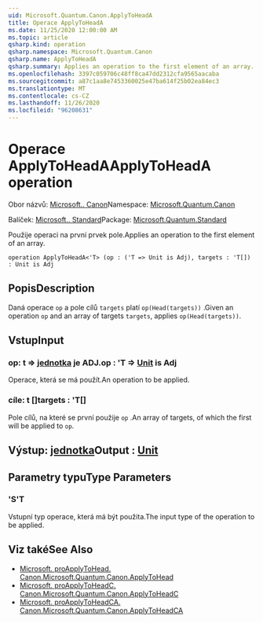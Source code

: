 ```yaml
---
uid: Microsoft.Quantum.Canon.ApplyToHeadA
title: Operace ApplyToHeadA
ms.date: 11/25/2020 12:00:00 AM
ms.topic: article
qsharp.kind: operation
qsharp.namespace: Microsoft.Quantum.Canon
qsharp.name: ApplyToHeadA
qsharp.summary: Applies an operation to the first element of an array.
ms.openlocfilehash: 3397c059706c48ff8ca47dd2312cfa9565aacaba
ms.sourcegitcommit: a87c1aa8e7453360025e47ba614f25b02ea84ec3
ms.translationtype: MT
ms.contentlocale: cs-CZ
ms.lasthandoff: 11/26/2020
ms.locfileid: "96208631"
---
```

# <a name="applytoheada-operation"></a><span data-ttu-id="8f759-102">Operace ApplyToHeadA</span><span class="sxs-lookup"><span data-stu-id="8f759-102">ApplyToHeadA operation</span></span>

<span data-ttu-id="8f759-103">Obor názvů: [Microsoft.. Canon](xref:Microsoft.Quantum.Canon)</span><span class="sxs-lookup"><span data-stu-id="8f759-103">Namespace: [Microsoft.Quantum.Canon](xref:Microsoft.Quantum.Canon)</span></span>

<span data-ttu-id="8f759-104">Balíček: [Microsoft.. Standard](https://nuget.org/packages/Microsoft.Quantum.Standard)</span><span class="sxs-lookup"><span data-stu-id="8f759-104">Package: [Microsoft.Quantum.Standard](https://nuget.org/packages/Microsoft.Quantum.Standard)</span></span>


<span data-ttu-id="8f759-105">Použije operaci na první prvek pole.</span><span class="sxs-lookup"><span data-stu-id="8f759-105">Applies an operation to the first element of an array.</span></span>

```qsharp
operation ApplyToHeadA<'T> (op : ('T => Unit is Adj), targets : 'T[]) : Unit is Adj
```


## <a name="description"></a><span data-ttu-id="8f759-106">Popis</span><span class="sxs-lookup"><span data-stu-id="8f759-106">Description</span></span>

<span data-ttu-id="8f759-107">Daná operace `op` a pole cílů `targets` platí `op(Head(targets))` .</span><span class="sxs-lookup"><span data-stu-id="8f759-107">Given an operation `op` and an array of targets `targets`, applies `op(Head(targets))`.</span></span>

## <a name="input"></a><span data-ttu-id="8f759-108">Vstup</span><span class="sxs-lookup"><span data-stu-id="8f759-108">Input</span></span>

### <a name="op--t--unit--is-adj"></a><span data-ttu-id="8f759-109">op: t => [jednotka](xref:microsoft.quantum.lang-ref.unit)  je ADJ.</span><span class="sxs-lookup"><span data-stu-id="8f759-109">op : 'T => [Unit](xref:microsoft.quantum.lang-ref.unit)  is Adj</span></span>

<span data-ttu-id="8f759-110">Operace, která se má použít.</span><span class="sxs-lookup"><span data-stu-id="8f759-110">An operation to be applied.</span></span>


### <a name="targets--t"></a><span data-ttu-id="8f759-111">cíle: t []</span><span class="sxs-lookup"><span data-stu-id="8f759-111">targets : 'T[]</span></span>

<span data-ttu-id="8f759-112">Pole cílů, na které se první použije `op` .</span><span class="sxs-lookup"><span data-stu-id="8f759-112">An array of targets, of which the first will be applied to `op`.</span></span>



## <a name="output--unit"></a><span data-ttu-id="8f759-113">Výstup: [jednotka](xref:microsoft.quantum.lang-ref.unit)</span><span class="sxs-lookup"><span data-stu-id="8f759-113">Output : [Unit](xref:microsoft.quantum.lang-ref.unit)</span></span>



## <a name="type-parameters"></a><span data-ttu-id="8f759-114">Parametry typu</span><span class="sxs-lookup"><span data-stu-id="8f759-114">Type Parameters</span></span>

### <a name="t"></a><span data-ttu-id="8f759-115">'S</span><span class="sxs-lookup"><span data-stu-id="8f759-115">'T</span></span>

<span data-ttu-id="8f759-116">Vstupní typ operace, která má být použita.</span><span class="sxs-lookup"><span data-stu-id="8f759-116">The input type of the operation to be applied.</span></span>

## <a name="see-also"></a><span data-ttu-id="8f759-117">Viz také</span><span class="sxs-lookup"><span data-stu-id="8f759-117">See Also</span></span>

- [<span data-ttu-id="8f759-118">Microsoft. proApplyToHead. Canon.</span><span class="sxs-lookup"><span data-stu-id="8f759-118">Microsoft.Quantum.Canon.ApplyToHead</span></span>](xref:Microsoft.Quantum.Canon.ApplyToHead)
- [<span data-ttu-id="8f759-119">Microsoft. proApplyToHeadC. Canon.</span><span class="sxs-lookup"><span data-stu-id="8f759-119">Microsoft.Quantum.Canon.ApplyToHeadC</span></span>](xref:Microsoft.Quantum.Canon.ApplyToHeadC)
- [<span data-ttu-id="8f759-120">Microsoft. proApplyToHeadCA. Canon.</span><span class="sxs-lookup"><span data-stu-id="8f759-120">Microsoft.Quantum.Canon.ApplyToHeadCA</span></span>](xref:Microsoft.Quantum.Canon.ApplyToHeadCA)